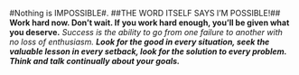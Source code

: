#Nothing is IMPOSSIBLE#.
##THE WORD ITSELF SAYS I’M POSSIBLE!##
**Work hard now. Don’t wait. If you work hard enough, you’ll be given what you deserve.**
_Success is the ability to go from one failure to another with no loss of enthusiasm._
***Look for the good in every situation, seek the valuable lesson in every setback, look for the solution to every problem. Think and talk continually about your goals.***
